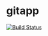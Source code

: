 # gitapp
[![Build Status](https://dev.azure.com/horumado/AgileProject/_apis/build/status/wimedia.gitapp?branchName=master)](https://dev.azure.com/horumado/AgileProject/_build/latest?definitionId=51&branchName=master)
